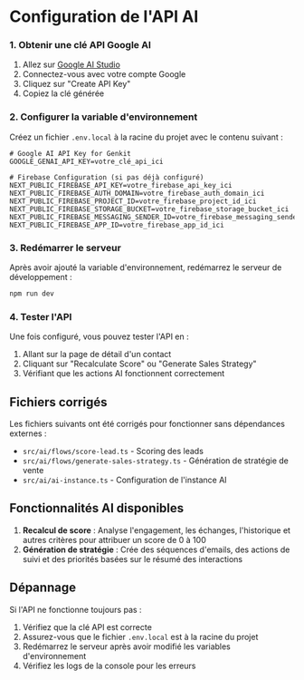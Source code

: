 # Configuration de l'API AI

### 1. Obtenir une clé API Google AI

1. Allez sur [Google AI Studio](https://makersuite.google.com/app/apikey)
2. Connectez-vous avec votre compte Google
3. Cliquez sur "Create API Key"
4. Copiez la clé générée

### 2. Configurer la variable d'environnement

Créez un fichier `.env.local` à la racine du projet avec le contenu suivant :

```env
# Google AI API Key for Genkit
GOOGLE_GENAI_API_KEY=votre_clé_api_ici

# Firebase Configuration (si pas déjà configuré)
NEXT_PUBLIC_FIREBASE_API_KEY=votre_firebase_api_key_ici
NEXT_PUBLIC_FIREBASE_AUTH_DOMAIN=votre_firebase_auth_domain_ici
NEXT_PUBLIC_FIREBASE_PROJECT_ID=votre_firebase_project_id_ici
NEXT_PUBLIC_FIREBASE_STORAGE_BUCKET=votre_firebase_storage_bucket_ici
NEXT_PUBLIC_FIREBASE_MESSAGING_SENDER_ID=votre_firebase_messaging_sender_id_ici
NEXT_PUBLIC_FIREBASE_APP_ID=votre_firebase_app_id_ici
```

### 3. Redémarrer le serveur

Après avoir ajouté la variable d'environnement, redémarrez le serveur de développement :

```bash
npm run dev
```

### 4. Tester l'API

Une fois configuré, vous pouvez tester l'API en :

1. Allant sur la page de détail d'un contact
2. Cliquant sur "Recalculate Score" ou "Generate Sales Strategy"
3. Vérifiant que les actions AI fonctionnent correctement

## Fichiers corrigés

Les fichiers suivants ont été corrigés pour fonctionner sans dépendances externes :

- `src/ai/flows/score-lead.ts` - Scoring des leads
- `src/ai/flows/generate-sales-strategy.ts` - Génération de stratégie de vente
- `src/ai/ai-instance.ts` - Configuration de l'instance AI

## Fonctionnalités AI disponibles

1. **Recalcul de score** : Analyse l'engagement, les échanges, l'historique et autres critères pour attribuer un score de 0 à 100
2. **Génération de stratégie** : Crée des séquences d'emails, des actions de suivi et des priorités basées sur le résumé des interactions

## Dépannage

Si l'API ne fonctionne toujours pas :

1. Vérifiez que la clé API est correcte
2. Assurez-vous que le fichier `.env.local` est à la racine du projet
3. Redémarrez le serveur après avoir modifié les variables d'environnement
4. Vérifiez les logs de la console pour les erreurs
